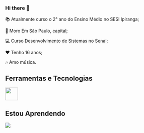 ### Hi there 👋

<!--
**jujusmelo/jujusmelo** is a ✨ _special_ ✨ repository because its `README.md` (this file) appears on your GitHub profile.

Here are some ideas to get you started:

- 🔭 I’m currently working on ...
- 🌱 I’m currently learning ...
- 👯 I’m looking to collaborate on ...
- 🤔 I’m looking for help with ...
- 💬 Ask me about ...
- 📫 How to reach me: ...
- 😄 Pronouns: ...
- ⚡ Fun fact: ...
-->
📚 Atualmente curso o 2° ano do Ensino Médio no SESI Ipiranga;

🏡 Moro Em São Paulo, capital;

💻 Curso Desenvolvimento de Sistemas no Senai;

❤ Tenho 16 anos;

🎶 Amo música.

## Ferramentas e Tecnologias

 <img src="https://cdn.jsdelivr.net/gh/devicons/devicon/icons/github/github-original.svg" width="40" height="40"/>
 
## Estou Aprendendo 

<img src="https://cdn.jsdelivr.net/gh/devicons/devicon/icons/html5/html5-original-wordmark.svg" />
          
          
          
          
